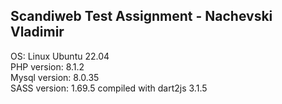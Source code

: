 Scandiweb Test Assignment - Nachevski Vladimir  
--------------------------------------------------  
OS: Linux Ubuntu 22.04  
PHP version: 8.1.2  
Mysql version: 8.0.35  
SASS version: 1.69.5 compiled with dart2js 3.1.5  
